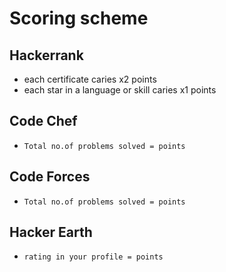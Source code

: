 # Scoring scheme

## Hackerrank

- each certificate caries x2 points
- each star in a language or skill caries x1 points

## Code Chef

- `Total no.of problems solved = points`

## Code Forces

- `Total no.of problems solved = points`

## Hacker Earth

- `rating in your profile = points`